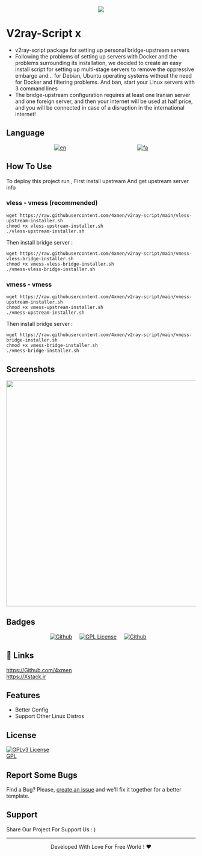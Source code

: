 <div align="center">
<img src="assets/README/V2ray-Script.svg">
</div>


# V2ray-Script x

+ v2ray-script package for setting up personal bridge-upstream servers
+ Following the problems of setting up servers with Docker and the problems surrounding its installation, we decided to create an easy install script for setting up multi-stage servers to remove the oppressive embargo and... for Debian, Ubuntu operating systems without the need for Docker and filtering problems. And ban, start your Linux servers with 3 command lines
+ The bridge-upstream configuration requires at least one Iranian server and one foreign server, and then your internet will be used at half price, and you will be connected in case of a disruption in the international internet!

## Language
<div align="center">

[![en](https://img.shields.io/badge/Lang-English-blue.svg)](https://github.com/4xmen/v2ray-script/blob/master/README.md) &nbsp;&nbsp;&nbsp;&nbsp;&nbsp;&nbsp;&nbsp;&nbsp;&nbsp;&nbsp;&nbsp;&nbsp;&nbsp;&nbsp;&nbsp;&nbsp;&nbsp;&nbsp;&nbsp;&nbsp;&nbsp;&nbsp;&nbsp;&nbsp;&nbsp;&nbsp;&nbsp;&nbsp;&nbsp;&nbsp;&nbsp;&nbsp;&nbsp;&nbsp;&nbsp;&nbsp;&nbsp;&nbsp;&nbsp;&nbsp;&nbsp;&nbsp;&nbsp;&nbsp;&nbsp;&nbsp;
[![fa](https://img.shields.io/badge/Lang-Persian-green.svg)](https://github.com/4xmen/v2ray-script/blob/master/README.fa.md)

</div>

## How To Use

To deploy this project run , First install upstream And get upstream server info

### vless - vmess (recommended) 

```shell
wget https://raw.githubusercontent.com/4xmen/v2ray-script/main/vless-upstream-installer.sh
chmod +x vless-upstream-installer.sh
./vless-upstream-installer.sh
```
Then install bridge server :
```shell
wget https://raw.githubusercontent.com/4xmen/v2ray-script/main/vmess-vless-bridge-installer.sh
chmod +x vmess-vless-bridge-installer.sh
./vmess-vless-bridge-installer.sh
```

### vmess - vmess
```shell
wget https://raw.githubusercontent.com/4xmen/v2ray-script/main/vmess-upstream-installer.sh
chmod +x vmess-upstream-installer.sh
./vmess-upstream-installer.sh
```
Then install bridge server :

```shell
wget https://raw.githubusercontent.com/4xmen/v2ray-script/main/vmess-bridge-installer.sh
chmod +x vmess-bridge-installer.sh
./vmess-bridge-installer.sh
```


## Screenshots

<div align="center">
<img src="assets/README/v2ray.png" width="600px" >
</div>

## Badges

<div align="center">

[![Github](https://img.shields.io/badge/V2ray-Script-black.svg)](https://github.com/4xmen/v2ray-script) &nbsp;&nbsp;&nbsp;
[![GPL License](https://img.shields.io/badge/License-GPL-green.svg)](https://choosealicense.com/licenses/GPL/) &nbsp;&nbsp;&nbsp;
[![Github](https://img.shields.io/badge/Github-4xmen-blue.svg)](https://Github.com/4xmen) &nbsp;&nbsp;&nbsp;

</div>

## 🔗 Links

https://Github.com/4xmen
<br>
https://Xstack.ir

## Features

- Better Config
- Support Other Linux Distros


## License

 [![GPLv3 License](https://img.shields.io/badge/License-GPL%20v3-yellow.svg)](https://opensource.org/licenses/)
<br>
 [GPL](https://www.gnu.org/licenses/gpl-3.0.en.html)    


## Report Some Bugs
Find a Bug? Please, [create an issue](https://github.com/4xmen/v2ray-script/issues) and we'll fix it together for a better template.

## Support

Share Our Project For Support Us : )

<hr>

<div align="center"> Developed With Love For Free World ! ❤️</div>

